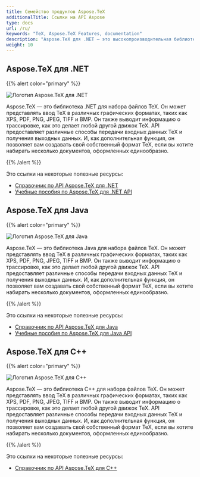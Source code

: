 ```yaml
---
title: Семейство продуктов Aspose.TeX
additionalTitle: Ссылки на API Aspose
type: docs
url: /ru/
keywords: "TeX, Aspose.TeX Features, documentation"
description: "Aspose.TeX для .NET — это высокопроизводительная библиотека для приложений для набора файлов TeX в .NET."
weight: 10
---
```


## Aspose.TeX для .NET

{{% alert color="primary" %}}

![Логотип Aspose.TeX для .NET](../home_1.png)


Aspose.TeX — это библиотека .NET для набора файлов TeX. Он может представлять ввод TeX в различных графических форматах, таких как XPS, PDF, PNG, JPEG, TIFF и BMP. Он также выводит информацию о трассировке, как это делает любой другой движок TeX. API предоставляет различные способы передачи входных данных TeX и получения выходных данных. И, как дополнительная функция, он позволяет вам создавать свой собственный формат TeX, если вы хотите набирать несколько документов, оформленных единообразно.

{{% /alert %}}

Это ссылки на некоторые полезные ресурсы:
- [Справочник по API Aspose.TeX для .NET](/tex/ru/net/)
- [Учебные пособия по Aspose.TeX для .NET API](/tutorials/tex/ru/net/)


## Aspose.TeX для Java

{{% alert color="primary" %}}

![Логотип Aspose.TeX для Java](../home_2.png)


Aspose.TeX — это библиотека Java для набора файлов TeX. Он может представлять ввод TeX в различных графических форматах, таких как XPS, PDF, PNG, JPEG, TIFF и BMP. Он также выводит информацию о трассировке, как это делает любой другой движок TeX. API предоставляет различные способы передачи входных данных TeX и получения выходных данных. И, как дополнительная функция, он позволяет вам создавать свой собственный формат TeX, если вы хотите набирать несколько документов, оформленных единообразно.

{{% /alert %}}

Это ссылки на некоторые полезные ресурсы:
- [Справочник по API Aspose.TeX для Java](/tex/java/)
- [Учебные пособия по Aspose.TeX для Java API](/tutorials/tex/ru/java/)


## Aspose.TeX для C++

{{% alert color="primary" %}}

![Логотип Aspose.TeX для C++](../home_3.png)


Aspose.TeX — это библиотека C++ для набора файлов TeX. Он может представлять ввод TeX в различных графических форматах, таких как XPS, PDF, PNG, JPEG, TIFF и BMP. Он также выводит информацию о трассировке, как это делает любой другой движок TeX. API предоставляет различные способы передачи входных данных TeX и получения выходных данных. И, как дополнительная функция, он позволяет вам создавать свой собственный формат TeX, если вы хотите набирать несколько документов, оформленных единообразно.

{{% /alert %}}

Это ссылки на некоторые полезные ресурсы:
- [Справочник по API Aspose.TeX для C++](/tex/cpp/)
